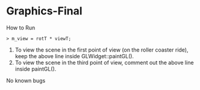 # Graphics-Final

How to Run

    > m_view = rotT * viewT;
    
1. To view the scene in the first point of view (on the roller coaster ride), keep the above line inside GLWidget::paintGL().
2. To view the scene in the third point of view, comment out the above line inside paintGL().



No known bugs
